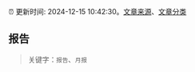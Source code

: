 :alarm_clock: 更新时间: 2024-12-15 10:42:30。[文章来源](/README.md)、[文章分类](/TAGS.md)

## 报告


> 关键字：`报告`、`月报`



